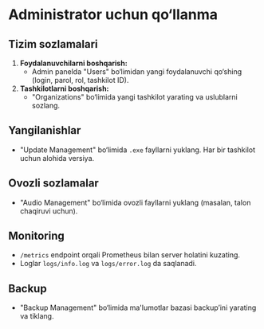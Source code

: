 # Administrator uchun qo‘llanma

## Tizim sozlamalari
1. **Foydalanuvchilarni boshqarish:**
   - Admin panelda "Users" bo‘limidan yangi foydalanuvchi qo‘shing (login, parol, rol, tashkilot ID).
2. **Tashkilotlarni boshqarish:**
   - "Organizations" bo‘limida yangi tashkilot yarating va uslublarni sozlang.

## Yangilanishlar
- "Update Management" bo‘limida `.exe` fayllarni yuklang. Har bir tashkilot uchun alohida versiya.

## Ovozli sozlamalar
- "Audio Management" bo‘limida ovozli fayllarni yuklang (masalan, talon chaqiruvi uchun).

## Monitoring
- `/metrics` endpoint orqali Prometheus bilan server holatini kuzating.
- Loglar `logs/info.log` va `logs/error.log` da saqlanadi.

## Backup
- "Backup Management" bo‘limida ma'lumotlar bazasi backup’ini yarating va tiklang.
